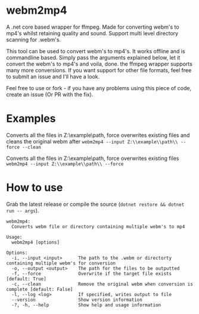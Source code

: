 # webm2mp4
A .net core based wrapper for ffmpeg. Made for converting webm's to mp4's whilst retaining quality and sound. Support multi level directory scanning for .webm's.

This tool can be used to convert webm's to mp4's. It works offline and is commandline based. Simply pass the arguments explained below, let it convert the webm's to mp4's and voila, done.
the ffmpeg wrapper supports many more conversions. If you want support for other file formats, feel free to submit an issue and I'll have a look.

Feel free to use or fork - if you have any problems using this piece of code, create an issue (Or PR with the fix).

# Examples
Converts all the files in Z:\example\path, force overwrites existing files and cleans the original webm after
`webm2mp4 --input Z:\\example\\path\\ --force --clean`

Converts all the files in Z:\example\path, force overwrites existing files
`webm2mp4 --input Z:\\example\\path\\ --force`

# How to use
Grab the latest release or compile the source (`dotnet restore && dotnet run -- args`).

```
webm2mp4:
  Converts webm file or directory containing multiple webm's to mp4

Usage:
  webm2mp4 [options]

Options:
  -i, --input <input>      The path to the .webm or directorty containing multiple webm's for conversion
  -o, --output <output>    The path for the files to be outputted
  -f, --force              Overwrite if the target file exists [default: True]
  -c, --clean              Remove the original webm when conversion is complete [default: False]
  -l, --log <log>          If specified, writes output to file
  --version                Show version information
  -?, -h, --help           Show help and usage information
```